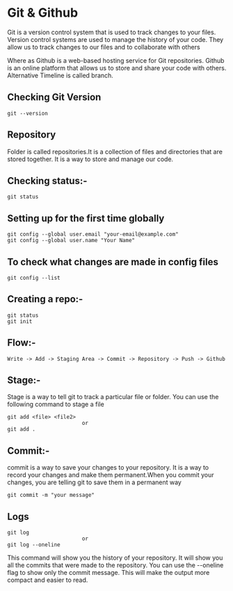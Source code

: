 # Git & Github

Git is a version control system that is used to track changes to your files.
Version control systems are used to manage the history of your code. They allow us to track changes to our files and to collaborate with others

Where as Github is a web-based hosting service for Git repositories. Github is an online platform that allows us to store and share your code with others.
Alternative Timeline is called branch.

## Checking Git Version

    git --version

## Repository

Folder is called repositories.It is a collection of files and directories that are stored together. It is a way to store and manage our code.

## Checking status:-

    git status

## Setting up for the first time globally

    git config --global user.email "your-email@example.com"
    git config --global user.name "Your Name"

## To check what changes are made in config files

    git config --list

## Creating a repo:-

    git status
    git init

## Flow:-

    Write -> Add -> Staging Area -> Commit -> Repository -> Push -> Github

## Stage:-

Stage is a way to tell git to track a particular file or folder. You can use the following command to stage a file

    git add <file> <file2> 
                            or
    git add .

## Commit:-

commit is a way to save your changes to your repository. It is a way to record your changes and make them permanent.When you commit your changes, you are telling git to save them in a permanent way

    git commit -m "your message"

## Logs

    git log
                            or
    git log --oneline

This command will show you the history of your repository. It will show you all the commits that were made to the repository. You can use the --oneline flag to show only the commit message. This will make the output more compact and easier to read.

